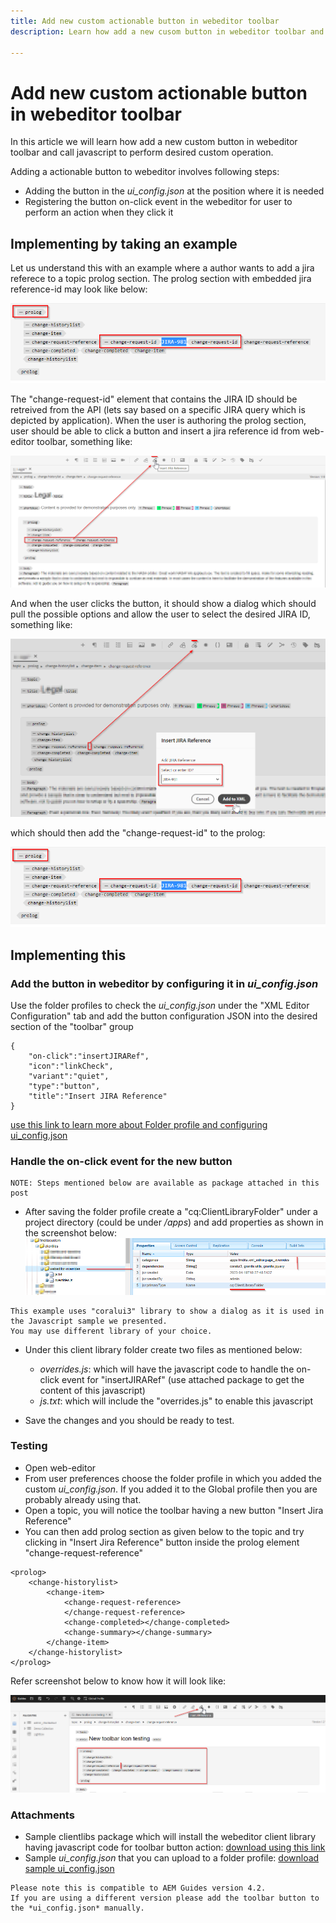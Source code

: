 ```yaml
---
title: Add new custom actionable button in webeditor toolbar
description: Learn how add a new cusom button in webeditor toolbar and call javascript to custom operate it.

---
```

# Add new custom actionable button in webeditor toolbar

In this article we will learn how add a new custom button in webeditor toolbar and call javascript to perform desired custom operation.

Adding a actionable button to webeditor involves following steps:
- Adding the button in the *ui_config.json* at the position where it is needed
- Registering the button on-click event in the webeditor for user to perform an action when they click it


## Implementing by taking an example

Let us understand this with an example where a author wants to add a jira referece to a topic prolog section. The prolog section with embedded jira reference-id may look like below:

![Prolog section with JIRA ID reference](../../../assets/authoring/webeditor-add-customtoolbarbutton-prolog-sample.png)

The "change-request-id" element that contains the JIRA ID should be retreived from the API (lets say based on a specific JIRA query which is depicted by application). When the user is authoring the prolog section, user should be able to click a button and insert a jira reference id from web-editor toolbar, something like:

![Prolog section - add JIRA reference](../../../assets/authoring/webeditor-add-customtoolbarbutton-prolog-insertjirareference.png)

And when the user clicks the button, it should show a dialog which should pull the possible options and allow the user to select the desired JIRA ID, something like:

![Prolog section add JIRA ID dialog](../../../assets/authoring/webeditor-add-customtoolbarbutton-prolog-insertjirareference-dialog.png)

which should then add the "change-request-id" to the prolog:

![Prolog section with JIRA ID reference](../../../assets/authoring/webeditor-add-customtoolbarbutton-prolog-sample.png)



## Implementing this


### Add the button in webeditor by configuring it in *ui_config.json*

Use the folder profiles to check the *ui_config.json* under the "XML Editor Configuration" tab and add the button configuration JSON into the desired section of the "toolbar" group

```
{
    "on-click":"insertJIRARef",
    "icon":"linkCheck",
    "variant":"quiet",
    "type":"button",
    "title":"Insert JIRA Reference"
}
```

[use this link to learn more about Folder profile and configuring ui_config.json](https://experienceleague.adobe.com/docs/experience-manager-guides-learn/videos/advanced-user-guide/editor-configuration.html?lang=en)


### Handle the on-click event for the new button

    NOTE: Steps mentioned below are available as package attached in this post


- After saving the folder profile create a "cq:ClientLibraryFolder" under a project directory (could be under */apps*) and add properties as shown in the screenshot below:
![Client library settings for webeditor](../../../assets/authoring/webeditor-add-customtoolbarbutton-clientlibrarysettings.png)

```
This example uses "coralui3" library to show a dialog as it is used in the Javascript sample we presented.
You may use different library of your choice.
```

- Under this client library folder create two files as mentioned below:
    - *overrides.js*: which will have the javascript code to handle the on-click event for "insertJIRARef" (use attached package to get the content of this javascript)
	- *js.txt*: which will include the "overrides.js" to enable this javascript

- Save the changes and you should be ready to test.


### Testing

- Open web-editor
- From user preferences choose the folder profile in which you added the custom *ui_config.json*. If you added it to the Global profile then you are probably already using that.
- Open a topic, you will notice the toolbar having a new button "Insert Jira Reference"
- You can then add prolog section as given below to the topic and try clicking in "Insert Jira Reference" button inside the prolog element "change-request-reference"
```
<prolog>
    <change-historylist>
        <change-item>
            <change-request-reference>
            </change-request-reference>
            <change-completed></change-completed>
            <change-summary></change-summary>
        </change-item>
    </change-historylist>
</prolog>
```

Refer screenshot below to know how it will look like:

![Test new button](../../../assets/authoring/webeditor-add-customtoolbarbutton-testing.png)


### Attachments

- Sample clientlibs package which will install the webeditor client library having javascript code for toolbar button action: [download using this link](../../../assets/authoring/webeditor-addbuttonontoolbar-insertjira-clientlib.zip)
- Sample *ui_config.json* that you can upload to a folder profile: [download sample ui_config.json](../../../assets/authoring/sample_ui_config_Guides4.2-InsertJiraReference.json) 

```
Please note this is compatible to AEM Guides version 4.2.
If you are using a different version please add the toolbar button to the *ui_config.json* manually.
```